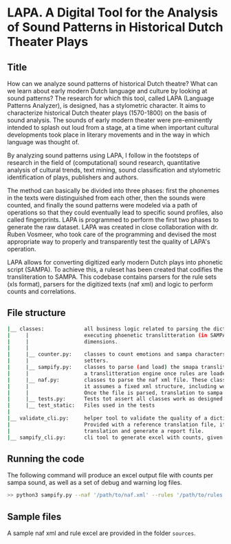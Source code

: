 # LAPA. A Digital Tool for the Analysis of Sound Patterns in Historical Dutch Theater Plays 
## Title
How can we analyze sound patterns of historical Dutch theatre? What can we learn about early modern Dutch language and culture by looking at sound patterns? The research for which this tool, called LAPA (Language Patterns Analyzer), is designed, has a stylometric character. It aims to characterize historical Dutch theater plays (1570-1800) on the basis of sound analysis. The sounds of early modern theater were pre-eminently intended to splash out loud from a stage, at a time when important cultural developments took place in literary movements and in the way in which language was thought of.

By analyzing sound patterns using LAPA, I follow in the footsteps of research in the field of (computational) sound research, quantitative analysis of cultural trends, text mining, sound classification and stylometric identification of plays, publishers and authors.

The method can basically be divided into three phases: first the phonemes in the texts were distinguished from each other, then the sounds were counted, and finally the sound patterns were modeled via a path of operations so that they could eventually lead to specific sound profiles, also called fingerprints. LAPA is programmed to perform the first two phases to generate the raw dataset. LAPA was created in close collaboration with dr. Ruben Vosmeer, who took care of the programming and devised the most appropriate way to properly and transparently test the quality of LAPA's operation.

LAPA allows for converting digitized early modern Dutch plays into phonetic script (SAMPA). To achieve this, a ruleset has been created that codifies the transliteration to SAMPA. This codebase contains parsers for the rule sets (xls format), parsers for the digitized texts (naf xml) and logic to perform counts and correlations.

## File structure
```bash
|__ classes:             all business logic related to parsing the dictionary and litterature text, 
|     |                  executing phoenetic translitteration (in SAMPA) and performing tallying across multiple
|     |                  dimensions.
|     |
|     |__ counter.py:    classes to count emotions and sampa characters. Consists of simple mappings, getters and 
|     |                  setters.
|     |__ sampify.py:    classes to parse (and load) the smapa translitteration dictionary (excel) and operate as
|     |                  a translitteration engine once rules are loaded.
|     |__ naf.py:        classes to parse the naf xml file. These classes are very specific for the file format;
|     |                  it assumes a fixed xml structure, including word, lemma and emotions. 
|     |                  Once the file is parsed, translation to sampa and tallying is executed.
|     |__ tests.py:      Tests tot assert all classes work as designed against real-life scenario
|     |__ test_static:   Files used in the tests
|
|__ validate_cli.py:     helper tool to validate the quality of a dictionary file. 
|                        Provided with a reference translation file, it will assert translations against expected 
|                        translation and generate a report file.
|__ sampify_cli.py:      cli tool to generate excel with counts, given naf.xml and rules.xls.

```

## Running the code
The following command will produce an excel output file with counts per sampa sound, as well as a set of debug and warning log files.

```bash
>> python3 sampify.py --naf '/path/to/naf.xml' --rules '/path/to/rules.xls' --output '/path/to/write/outputs'
```

## Sample files
A sample naf xml and rule excel are provided in the folder `sources`.
